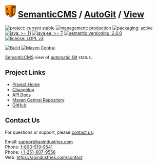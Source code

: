 # [<img src="ao-logo.png" alt="AO Logo" width="35" height="40">](https://github.com/aoindustries) [SemanticCMS](https://github.com/aoindustries/semanticcms) / [AutoGit](https://github.com/aoindustries/semanticcms-autogit) / [View](https://github.com/aoindustries/semanticcms-autogit-view)

[![project: current stable](https://semanticcms.com/ao-badges/project-current-stable.svg)](https://aoindustries.com/life-cycle#project-current-stable)
[![management: production](https://semanticcms.com/ao-badges/management-production.svg)](https://aoindustries.com/life-cycle#management-production)
[![packaging: active](https://semanticcms.com/ao-badges/packaging-active.svg)](https://aoindustries.com/life-cycle#packaging-active)  
[![java: &gt;= 11](https://semanticcms.com/ao-badges/java-11.svg)](https://docs.oracle.com/en/java/javase/11/docs/api/)
[![java ee: &gt;= 7](https://semanticcms.com/ao-badges/javaee-7.svg)](https://docs.oracle.com/javaee/7/api/)
[![semantic versioning: 2.0.0](https://semanticcms.com/ao-badges/semver-2.0.0.svg)](http://semver.org/spec/v2.0.0.html)
[![license: LGPL v3](https://semanticcms.com/ao-badges/license-lgpl-3.0.svg)](https://www.gnu.org/licenses/lgpl-3.0)

[![Build](https://github.com/aoindustries/semanticcms-autogit-view/workflows/Build/badge.svg?branch=master)](https://github.com/aoindustries/semanticcms-autogit-view/actions?query=workflow%3ABuild)
[![Maven Central](https://maven-badges.herokuapp.com/maven-central/com.semanticcms/semanticcms-autogit-view/badge.svg)](https://maven-badges.herokuapp.com/maven-central/com.semanticcms/semanticcms-autogit-view)

[SemanticCMS](https://github.com/aoindustries/semanticcms) view of [automatic Git](https://github.com/aoindustries/semanticcms-autogit) status.

## Project Links
* [Project Home](https://semanticcms.com/autogit/view/)
* [Changelog](https://semanticcms.com/autogit/view/changelog)
* [API Docs](https://semanticcms.com/autogit/view/apidocs/)
* [Maven Central Repository](https://search.maven.org/artifact/com.semanticcms/semanticcms-autogit-view)
* [GitHub](https://github.com/aoindustries/semanticcms-autogit-view)

## Contact Us
For questions or support, please [contact us](https://aoindustries.com/contact):

Email: [support@aoindustries.com](mailto:support@aoindustries.com)  
Phone: [1-800-519-9541](tel:1-800-519-9541)  
Phone: [+1-251-607-9556](tel:+1-251-607-9556)  
Web: https://aoindustries.com/contact
